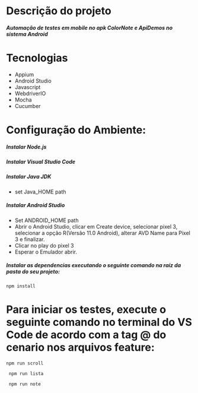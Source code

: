 # Descrição do projeto
##### Automação de testes em mobile no apk ColorNote e ApiDemos no sistema Android

# Tecnologias 
* Appium
* Android Studio
* Javascript  
* WebdriverIO
* Mocha
* Cucumber

# Configuração do Ambiente:
##### Instalar Node.js
##### Instalar Visual Studio Code
##### Instalar Java JDK
* set Java_HOME path
##### Instalar Android Studio
* Set ANDROID_HOME path
* Abrir o Android Studio, clicar em Create device, selecionar pixel 3, selecionar a opção R(Versão 11.0 Android), alterar AVD Name para Pixel 3 e finalizar.
* Clicar no play do pixel 3 
* Esperar o Emulador abrir.
##### Instalar as dependencias executando o seguinte comando na raíz da pasta do seu projeto: 

```
npm install
```

# Para iniciar os testes, execute o seguinte comando no terminal do VS Code de acordo com a tag @ do cenario nos arquivos feature: 

```
npm run scroll
```
```
 npm run lista
```
```
 npm run note
```


